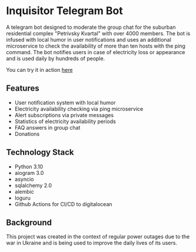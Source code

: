 # Inquisitor Telegram Bot
A telegram bot designed to moderate the group chat for the suburban residential complex "Petrivsky Kvartal" with over 4000 members. The bot is infused with local humor in user notifications and uses an additional microservice to check the availability of more than ten hosts with the ping command. The bot notifies users in case of electricity loss or appearance and is used daily by hundreds of people.  
  
You can try it in action [here](https://t.me/pk_moderatorbot)

## Features
- User notification system with local humor
- Electricity availability checking via ping microservice
- Alert subscriptions via private messages
- Statistics of electricity availability periods
- FAQ answers in group chat
- Donations

## Technology Stack
- Python 3.10
- aiogram 3.0
- asyncio
- sqlalchemy 2.0
- alembic
- loguru
- Github Actions for CI/CD to digitalocean

## Background
This project was created in the context of regular power outages due to the war in Ukraine and is being used to improve the daily lives of its users.
